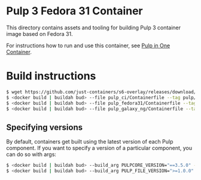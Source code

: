 # Pulp 3 Fedora 31 Container

This directory contains assets and tooling for building Pulp 3 container image based on Fedora 31.

For instructions how to run and use this container, see [Pulp in One Container](https://pulpproject.org/pulp-in-one-container/).

# Build instructions

```bash
$ wget https://github.com/just-containers/s6-overlay/releases/download/v1.22.1.0/s6-overlay-amd64.tar.gz
$ <docker build | buildah bud> --file pulp_ci/Containerfile --tag pulp/pulp-ci:latest .
$ <docker build | buildah bud> --file pulp_fedora31/Containerfile --tag pulp/pulp-fedora31:latest .
$ <docker build | buildah bud> --file pulp_galaxy_ng/Containerfile --tag pulp/pulp-galaxy-ng:latest .
```

## Specifying versions

By default, containers get built using the latest version of each Pulp component. If you want to
specify a version of a particular component, you can do so with args:

```bash
$ <docker build | buildah bud> --build_arg PULPCORE_VERSION="==3.5.0" --file pulp_fedora31/Containerfile
$ <docker build | buildah bud> --build_arg PULP_FILE_VERSION=">=1.0.0" --file pulp_fedora31/Containerfile
```
